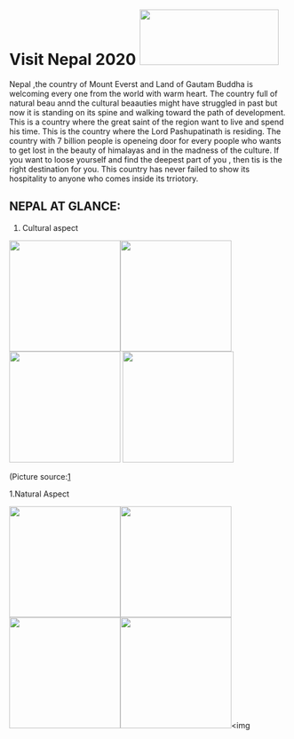 #  Visit Nepal 2020 <img src="https://i2.wp.com/neostuffs.com/wp-content/uploads/2018/06/Visit-nepal-2020.jpg?fit=1200%2C720" width="250" height="100">
 
 Nepal ,the country of Mount Everst and Land of Gautam Buddha is welcoming every one from the world with warm heart. The country full of natural beau annd the cultural beaauties might have struggled in past but  now it is standing on its spine and walking toward the path of development. This is a country where the great saint of the region want to live and spend his time. This is the country where the Lord Pashupatinath is residing. The country with 7 billion people is openeing door for every poople who wants to get lost in the beauty of himalayas and in the madness of the culture. If you want to loose yourself and find the deepest part of you , then tis is the right destination for you. This country has never failed to show its hospitality to anyone who comes inside its trriotory.

## NEPAL AT GLANCE:
1. Cultural aspect
 
 
 <img src="https://www.nepalsanctuarytreks.com/wp-content/uploads/2018/05/Indra-jtra-festival-in-Nepal1.jpg " width ="200" height="200"><img src="https://live.staticflickr.com/1859/30244419878_4291c7b364_b.jpg" height="200" weidth = "200">
 <img src="https://www.highventureplus.com/files/groups/Tharu-Festivals.jpg" height="200" weidth ="200">
 <img src="http://assets-cdn.ekantipur.com/images/third-party/miscellaneous/poem-1-30585524520_5386e21d70_b-copy-22092017081213.jpg" height="200" weidth ="200">
 
 (Picture source:[1](https://www.nepalsanctuarytreks.com/wp-content/uploads/2018/05/Indra-jtra-festival-in-Nepal1.jpg)
 
 1.Natural Aspect
 
 

<img src="https://www.kailashjourneys.com/wp-content/uploads/2017/03/Pokhara-Tour.jpg" height="200" width="200"><img src="http://eztrip.com.np/wp-content/uploads/2018/07/chitwan-national-park.jpg" height="200" width="200"><img src="https://media.tacdn.com/media/attractions-splice-spp-674x446/07/b8/0d/83.jpg" height="200" width="200"><img src="https://live.staticflickr.com/3700/12533459595_293257c364_c.jpg" height="200" width="200"><img 

 
 
 
 
 
 
 
 

 


